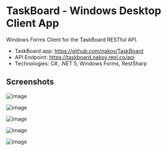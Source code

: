 # TaskBoard - Windows Desktop Client App

Windows Forms Client for the TaskBoard RESTful API.
 - TaskBoard app: https://github.com/nakov/TaskBoard
 - API Endpoint: https://taskboard.nakov.repl.co/api
 - Technologies: C#, .NET 5, Windows Forms, RestSharp

## Screenshots

![image](https://user-images.githubusercontent.com/1689586/109710944-faf3c780-7ba6-11eb-89a4-c0594f4057cc.png)

![image](https://user-images.githubusercontent.com/1689586/109711768-ec59e000-7ba7-11eb-9771-a36babf2da8d.png)

![image](https://user-images.githubusercontent.com/1689586/109712648-f6301300-7ba8-11eb-88f5-d2a6e234d52b.png)

![image](https://user-images.githubusercontent.com/1689586/109712567-dac50800-7ba8-11eb-9bc6-0bbc689ea275.png)

![image](https://user-images.githubusercontent.com/1689586/109716388-7eb0b280-7bad-11eb-840c-0590eddd7082.png)
